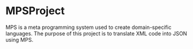 # MPSProject
 MPS is a meta programming system used to create domain-specific languages. The purpose of this project is to translate XML code into JSON using MPS.
